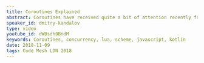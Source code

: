 ```yaml
---
title: Coroutines Explained
abstract: Coroutines have received quite a bit of attention recently from language designers with async/await in JavaScript 2017, Python 3.5 new syntax and Kotlin 1.1 coroutines support. Yet there seems to be a lot of confusion why coroutines exist and how to use them. This session explains what coroutines are, how they differ between programming languages and how to use coroutines for fun and profit.
speaker_id: dmitry-kandalov
type: video
youtube_id: dWBsdh0BndM
keywords: Coroutines, concurrency, lua, scheme, javascript, kotlin
date: 2018-11-09
tags: Code Mesh LDN 2018
---
```


